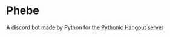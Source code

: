 # Phebe
A discord bot made by Python for the [Pythonic Hangout server](https://discord.com/Q8kU6sB45K)
